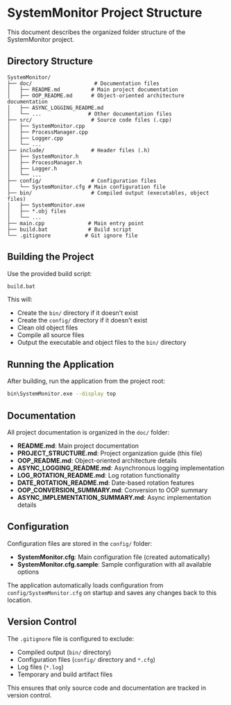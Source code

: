 # SystemMonitor Project Structure

This document describes the organized folder structure of the SystemMonitor project.

## Directory Structure

```
SystemMonitor/
├── doc/                    # Documentation files
│   ├── README.md          # Main project documentation
│   ├── OOP_README.md      # Object-oriented architecture documentation
│   ├── ASYNC_LOGGING_README.md
│   └── ...               # Other documentation files
├── src/                   # Source code files (.cpp)
│   ├── SystemMonitor.cpp
│   ├── ProcessManager.cpp
│   ├── Logger.cpp
│   └── ...
├── include/               # Header files (.h)
│   ├── SystemMonitor.h
│   ├── ProcessManager.h
│   ├── Logger.h
│   └── ...
├── config/                # Configuration files
│   └── SystemMonitor.cfg # Main configuration file
├── bin/                   # Compiled output (executables, object files)
│   ├── SystemMonitor.exe
│   ├── *.obj files
│   └── ...
├── main.cpp              # Main entry point
├── build.bat             # Build script
└── .gitignore           # Git ignore file
```

## Building the Project

Use the provided build script:
```bash
build.bat
```

This will:
- Create the `bin/` directory if it doesn't exist
- Create the `config/` directory if it doesn't exist
- Clean old object files
- Compile all source files
- Output the executable and object files to the `bin/` directory

## Running the Application

After building, run the application from the project root:
```bash
bin\SystemMonitor.exe --display top
```

## Documentation

All project documentation is organized in the `doc/` folder:
- **README.md**: Main project documentation
- **PROJECT_STRUCTURE.md**: Project organization guide (this file)
- **OOP_README.md**: Object-oriented architecture details
- **ASYNC_LOGGING_README.md**: Asynchronous logging implementation
- **LOG_ROTATION_README.md**: Log rotation functionality
- **DATE_ROTATION_README.md**: Date-based rotation features
- **OOP_CONVERSION_SUMMARY.md**: Conversion to OOP summary
- **ASYNC_IMPLEMENTATION_SUMMARY.md**: Async implementation details

## Configuration

Configuration files are stored in the `config/` folder:
- **SystemMonitor.cfg**: Main configuration file (created automatically)
- **SystemMonitor.cfg.sample**: Sample configuration with all available options

The application automatically loads configuration from `config/SystemMonitor.cfg` on startup and saves any changes back to this location.

## Version Control

The `.gitignore` file is configured to exclude:
- Compiled output (`bin/` directory)
- Configuration files (`config/` directory and `*.cfg`)
- Log files (`*.log`)
- Temporary and build artifact files

This ensures that only source code and documentation are tracked in version control.
